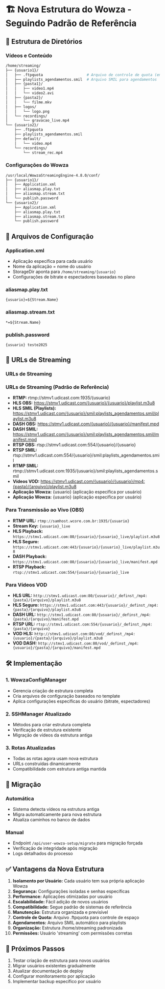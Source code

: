 # 🏗️ Nova Estrutura do Wowza - Seguindo Padrão de Referência

## 📁 Estrutura de Diretórios

### Vídeos e Conteúdo
```bash
/home/streaming/
├── {usuario1}/
│   ├── .ftpquota                    # Arquivo de controle de quota (em bytes)
│   ├── playlists_agendamentos.smil  # Arquivo SMIL para agendamentos
│   ├── {pasta1}/
│   │   ├── video1.mp4
│   │   └── video2.avi
│   ├── {pasta2}/
│   │   └── filme.mkv
│   ├── logos/
│   │   └── logo.png
│   └── recordings/
│       └── gravacao_live.mp4
└── {usuario2}/
    ├── .ftpquota
    ├── playlists_agendamentos.smil
    ├── default/
    │   └── video.mp4
    └── recordings/
        └── stream_rec.mp4
```

### Configurações do Wowza
```bash
/usr/local/WowzaStreamingEngine-4.8.0/conf/
├── {usuario1}/
│   ├── Application.xml
│   ├── aliasmap.play.txt
│   ├── aliasmap.stream.txt
│   └── publish.password
└── {usuario2}/
    ├── Application.xml
    ├── aliasmap.play.txt
    ├── aliasmap.stream.txt
    └── publish.password
```

## 📄 Arquivos de Configuração

### Application.xml
- Aplicação específica para cada usuário
- Nome da aplicação = nome do usuário
- StorageDir aponta para `/home/streaming/{usuario}`
- Configurações de bitrate e espectadores baseadas no plano

### aliasmap.play.txt
```
{usuario}=${Stream.Name}
```

### aliasmap.stream.txt
```
*=${Stream.Name}
```

### publish.password
```
{usuario} teste2025
```

## 🔗 URLs de Streaming

### URLs de Streaming
### URLs de Streaming (Padrão de Referência)
- **RTMP:** rtmp://stmv1.udicast.com:1935/{usuario}
- **HLS OBS:** https://stmv1.udicast.com/{usuario}/{usuario}/playlist.m3u8
- **HLS SMIL (Playlists):** https://stmv1.udicast.com/{usuario}/smil:playlists_agendamentos.smil/playlist.m3u8
- **DASH OBS:** https://stmv1.udicast.com/{usuario}/{usuario}/manifest.mpd
- **DASH SMIL:** https://stmv1.udicast.com/{usuario}/smil:playlists_agendamentos.smil/manifest.mpd
- **RTSP OBS:** rtsp://stmv1.udicast.com:554/{usuario}/{usuario}
- **RTSP SMIL:** rtsp://stmv1.udicast.com:554/{usuario}/smil:playlists_agendamentos.smil
- **RTMP SMIL:** rtmp://stmv1.udicast.com:1935/{usuario}/smil:playlists_agendamentos.smil
- **Vídeos VOD:** https://stmv1.udicast.com/{usuario}/{usuario}/mp4:{pasta}/{arquivo}/playlist.m3u8
- **Aplicação Wowza:** {usuario} (aplicação específica por usuário)
- **Aplicação Wowza:** {usuario} (aplicação específica por usuário)

### Para Transmissão ao Vivo (OBS)
- **RTMP URL:** `rtmp://samhost.wcore.com.br:1935/{usuario}`
- **Stream Key:** `{usuario}_live`
- **HLS Playback:** `https://stmv1.udicast.com:80/{usuario}/{usuario}_live/playlist.m3u8`
- **HLS Seguro:** `https://stmv1.udicast.com:443/{usuario}/{usuario}_live/playlist.m3u8`
- **DASH Playback:** `https://stmv1.udicast.com:80/{usuario}/{usuario}_live/manifest.mpd`
- **RTSP Playback:** `rtsp://stmv1.udicast.com:554/{usuario}/{usuario}_live`

### Para Vídeos VOD
- **HLS URL:** `http://stmv1.udicast.com:80/{usuario}/_definst_/mp4:{pasta}/{arquivo}/playlist.m3u8`
- **HLS Seguro:** `https://stmv1.udicast.com:443/{usuario}/_definst_/mp4:{pasta}/{arquivo}/playlist.m3u8`
- **DASH URL:** `http://stmv1.udicast.com:80/{usuario}/_definst_/mp4:{pasta}/{arquivo}/manifest.mpd`
- **RTSP URL:** `rtsp://stmv1.udicast.com:554/{usuario}/_definst_/mp4:{pasta}/{arquivo}`
- **VOD HLS:** `http://stmv1.udicast.com:80/vod/_definst_/mp4:{usuario}/{pasta}/{arquivo}/playlist.m3u8`
- **VOD DASH:** `http://stmv1.udicast.com:80/vod/_definst_/mp4:{usuario}/{pasta}/{arquivo}/manifest.mpd`

## 🛠️ Implementação

### 1. WowzaConfigManager
- Gerencia criação de estrutura completa
- Cria arquivos de configuração baseados no template
- Aplica configurações específicas do usuário (bitrate, espectadores)

### 2. SSHManager Atualizado
- Métodos para criar estrutura completa
- Verificação de estrutura existente
- Migração de vídeos da estrutura antiga

### 3. Rotas Atualizadas
- Todas as rotas agora usam nova estrutura
- URLs construídas dinamicamente
- Compatibilidade com estrutura antiga mantida

## 🔄 Migração

### Automática
- Sistema detecta vídeos na estrutura antiga
- Migra automaticamente para nova estrutura
- Atualiza caminhos no banco de dados

### Manual
- Endpoint `/api/user-wowza-setup/migrate` para migração forçada
- Verificação de integridade após migração
- Logs detalhados do processo

## ✅ Vantagens da Nova Estrutura

1. **Isolamento por Usuário:** Cada usuário tem sua própria aplicação Wowza
2. **Segurança:** Configurações isoladas e senhas específicas
3. **Performance:** Aplicações otimizadas por usuário
4. **Escalabilidade:** Fácil adição de novos usuários
5. **Compatibilidade:** Segue padrão de sistemas de referência
6. **Manutenção:** Estrutura organizada e previsível
7. **Controle de Quota:** Arquivo .ftpquota para controle de espaço
8. **Agendamentos:** Arquivo SMIL automático para playlists
9. **Organização:** Estrutura /home/streaming padronizada
10. **Permissões:** Usuário 'streaming' com permissões corretas

## 🚀 Próximos Passos

1. Testar criação de estrutura para novos usuários
2. Migrar usuários existentes gradualmente
3. Atualizar documentação de deploy
4. Configurar monitoramento por aplicação
5. Implementar backup específico por usuário
